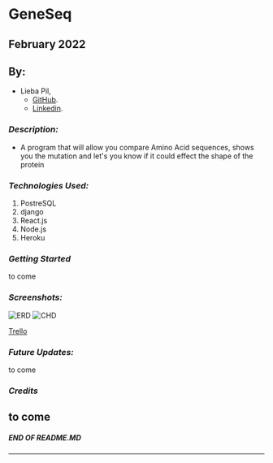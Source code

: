# GeneSeq
## February 2022
## By:
* Lieba Pil,
  * [GitHub](https://github.com/liebapil).
  * [Linkedin](https://www.linkedin.com/in/lieba-pil/).


### ***Description:***
* A program that will allow you compare Amino Acid sequences, shows you the mutation and let's you know if it could effect the shape of the protein 


### ***Technologies Used:***
1. PostreSQL
2. django
3. React.js
4. Node.js
5. Heroku

### ***Getting Started***
to come

### ***Screenshots:***


![ERD](https://imgur.com/qdI24jD.png)
![CHD](https://imgur.com/efTBZqT.png)


[Trello](https://trello.com/b/t7pWJIog/geneseq)


### ***Future Updates:***
to come

### ***Credits***

to come
---
#####  END OF README.MD
---